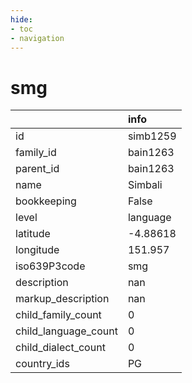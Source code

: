 ```yaml
---
hide:
- toc
- navigation
---
```

# smg
|                      | info     |
|:---------------------|:---------|
| id                   | simb1259 |
| family_id            | bain1263 |
| parent_id            | bain1263 |
| name                 | Simbali  |
| bookkeeping          | False    |
| level                | language |
| latitude             | -4.88618 |
| longitude            | 151.957  |
| iso639P3code         | smg      |
| description          | nan      |
| markup_description   | nan      |
| child_family_count   | 0        |
| child_language_count | 0        |
| child_dialect_count  | 0        |
| country_ids          | PG       |